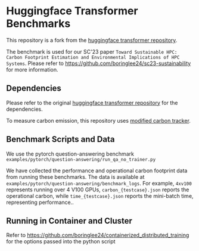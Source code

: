 <!---
Copyright 2020 The HuggingFace Team. All rights reserved.

Licensed under the Apache License, Version 2.0 (the "License");
you may not use this file except in compliance with the License.
You may obtain a copy of the License at

    http://www.apache.org/licenses/LICENSE-2.0

Unless required by applicable law or agreed to in writing, software
distributed under the License is distributed on an "AS IS" BASIS,
WITHOUT WARRANTIES OR CONDITIONS OF ANY KIND, either express or implied.
See the License for the specific language governing permissions and
limitations under the License.
-->

# Huggingface Transformer Benchmarks

This repository is a fork from the [huggingface transformer repository](https://github.com/huggingface/transformers). 

The benchmark is used for our SC'23 paper ``Toward Sustainable HPC: Carbon Footprint Estimation and Environmental Implications of HPC Systems``. Please refer to https://github.com/boringlee24/sc23-sustainability for more information.

## Dependencies

Please refer to the original [huggingface transformer repository](https://github.com/huggingface/transformers) for the dependencies.

To measure carbon emission, this repository uses [modified carbon tracker](https://github.com/boringlee24/power_monitor).

## Benchmark Scripts and Data

We use the pytorch question-answering benchmark ``examples/pytorch/question-answering/run_qa_no_trainer.py``

We have collected the performance and operational carbon footprint data from running these benchmarks. The data is available at ``examples/pytorch/question-answering/benchmark_logs``. For example, ``4xv100`` represents running over 4 V100 GPUs, ``carbon_{testcase}.json`` reports the operational carbon, while ``time_{testcase}.json`` reports the mini-batch time, representing performance..

## Running in Container and Cluster

Refer to https://github.com/boringlee24/containerized_distributed_training for the options passed into the python script

